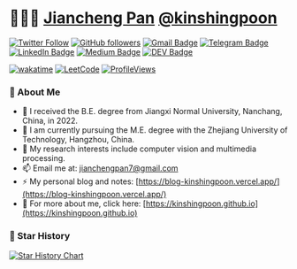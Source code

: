 # 👨🏻‍💻 [Jiancheng Pan](https://kinshingpoon.github.io) [@kinshingpoon](https://kinshingpoon.github.io)
[![Twitter Follow](https://img.shields.io/twitter/follow/KINSHINGP?style=social)](https://twitter.com/KINSHINGP)
[![GitHub followers](https://img.shields.io/github/followers/kinshingpoon?label=Follow&style=social)](https://github.com/kinshingpoon/?tab=follow)
[![Gmail Badge](https://img.shields.io/badge/-jianchengpan7@gmail.com-c14438?style=social&logo=Gmail&logoColor=red&link=mailto:jianchengpan7@gmail.com)](mailto:jianchengpan7@gmail.com)
[![Telegram Badge](https://img.shields.io/badge/-Telegram-c14438?style=social&logo=Telegram&logoColor=red&link=https://t.me/kinshingpoon)](https://t.me/kinshingpoon)
[![LinkedIn Badge](https://img.shields.io/badge/-LinkedIn-blue?style=social&logo=Linkedin&logoColor=blue&link=https://www.linkedin.com/in/jianchengpan/)](https://www.linkedin.com/in/jianchengpan/)
[![Medium Badge](http://img.shields.io/badge/-Medium-1ca0f1?style=social&logo=Medium&logoColor=black&link=https://medium.com/@kinshingpoon)](https://medium.com/@kinshingpoon)
[![DEV Badge](https://img.shields.io/badge/-DEV-c14438?style=social&logo=Dev.to&logoColor=black&link=https://dev.to/kinshingpoon)](https://dev.to/kinshingpoon)

[![wakatime](https://wakatime.com/badge/user/361903c2-4a07-4e88-bff7-5798a5b26765.svg)](https://wakatime.com/@kinshingpoon)
[![LeetCode](https://img.shields.io/badge/dynamic/json?style=flat&labelColor=black&color=%23ffa116&label=Solved&query=solvedOverTotal&url=https%3A%2F%2Fleetcode-badge.vercel.app%2Fapi%2Fusers%2Fkinshingpoon&logo=leetcode&logoColor=yellow)](https://leetcode.com/kinshingpoon/)
[![ProfileViews](https://komarev.com/ghpvc/?username=kinshingpoon&color=red&style=flat)](https://komarev.com/ghpvc/?username=kinshingpoon)
### 🧐 About Me
<!-- [![](https://img.shields.io/badge/Connect-Twitter-0077b5)](https://twitter.com/KINSHINGP)
[![](https://img.shields.io/badge/Connect-Linkedin-0077b5)](https://www.linkedin.com/in/jianchengpan/) -->
- 🔭 I received the B.E. degree from Jiangxi Normal University, Nanchang, China, in 2022.
- 🌱 I am currently pursuing the M.E. degree with the Zhejiang University of Technology, Hangzhou, China. 
- 💬 My research interests include computer vision and multimedia processing.
- 📫 Email me at: jianchengpan7@gmail.com
- ⚡ My personal blog and notes: [https://blog-kinshingpoon.vercel.app/](https://blog-kinshingpoon.vercel.app/)
- 👯 For more about me, click here: [https://kinshingpoon.github.io](https://kinshingpoon.github.io)

### 🌟 Star History

[![Star History Chart](https://api.star-history.com/svg?repos=kinshingpoon/kinshingpoon,kinshingpoon/SWAN-pytorch,kinshingpoon/X-VLM-pytorch&type=Timeline)](https://star-history.com/#kinshingpoon/kinshingpoon&kinshingpoon/SWAN-pytorch&kinshingpoon/X-VLM-pytorch&Timeline)

<!--
**kinshingpoon/kinshingpoon** is a ✨ _special_ ✨ repository because its `README.md` (this file) appears on your GitHub profile.

Here are some ideas to get you started:

- 🔭 I’m currently working on ...
- 🌱 I’m currently learning ...
- 👯 I’m looking to collaborate on ...
- 🤔 I’m looking for help with ...
- 💬 Ask me about ...
- 📫 How to reach me: ...
- 😄 Pronouns: ...
- ⚡ Fun fact: ...
-->
